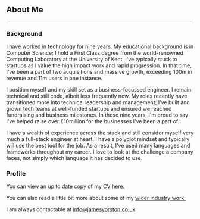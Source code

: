 ## About Me

---

### Background

I have worked in technology for nine years. My educational background is in Computer Science; I hold a First Class degree from the world-renowned Computing Laboratory at the University of Kent. I've typically stuck to startups as I value the high impact work and rapid progression. In that time, I've been a part of two acquisitions and massive growth, exceeding 100m in revenue and 11m users in one instance. 

I position myself and my skill set as a business-focussed engineer. I remain technical and still code, albeit less frequently now. My roles recently have transitioned more into technical leadership and management; I've built and grown tech teams at well-funded startups and ensured we reached fundraising and business milestones. In those nine years, I'm proud to say I've helped raise over £10million for the businesses I've been a part of.

I have a wealth of experience across the stack and still consider myself very much a full-stack engineer at heart. I have a polyglot mindset and typically will use the best tool for the job. As a result, I've used many languages and frameworks throughout my career. I love to look at the challenge a company faces, not simply which language it has decided to use. 

### Profile

You can view an up to date copy of my CV [here.](https://drive.google.com/file/d/10zmlqV3Dau4m7nJHLZ7DT4yD8HV09RkK/view?usp=sharing)

You can also read a little bit more about some of my [wider industry work.](https://jamesyorston.co.uk/projects)

I am always contactable at info@jamesyorston.co.uk
